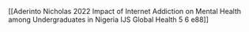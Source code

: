 [[Aderinto Nicholas 2022 Impact of Internet Addiction on Mental Health among Undergraduates in Nigeria IJS Global Health 5 6 e88]]


